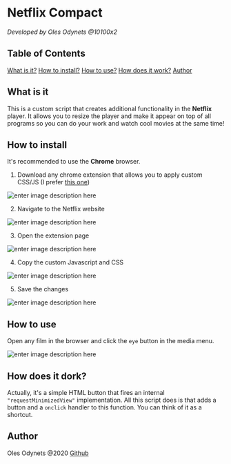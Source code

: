 
# Netflix Compact
*Developed by Oles Odynets @10100x2*

## Table of Contents
[What is it?](#user-content-what-is-it)
[How to install?](#user-content-how-to-install)
[How to use?](#user-content-how-to-use)
[How does it work?](#user-content-author)
[Author](#user-content-author)

## What is it
This is a custom script that creates additional functionality in the **Netflix** player. It allows you to resize the player and make it appear on top of all programs so you can do your work and watch cool movies at the same time!

## How to install
It's recommended to use the **Chrome** browser.
1. Download any chrome extension that allows you to apply custom CSS/JS (I prefer [this one](https://chrome.google.com/webstore/detail/user-javascript-and-css/nbhcbdghjpllgmfilhnhkllmkecfmpld?hl=en))

![enter image description here](http://i.piccy.info/i9/740a0c50d729420ca58ce6344bc2e6b3/1587400974/28345/1373973/Screenshot_from_2020_04_20_18_38_01.png)

2. Navigate to the Netflix website

![enter image description here](http://i.piccy.info/i9/a848c7ba7ea671dca2cbafc2aa5b0531/1587400968/36240/1373973/Screenshot_from_2020_04_20_18_38_55.png)

3. Open the extension page

![enter image description here](http://i.piccy.info/i9/559f827c3bf3cf0653573eac2e1f2fba/1587401089/10612/1373973/Screenshot_from_2020_04_20_18_41_19.png)

4. Copy the custom Javascript and CSS

![enter image description here](http://i.piccy.info/i9/52aa8cae51c334493ed5c8fde4dc554e/1587400963/162871/1373973/Screenshot_from_2020_04_20_18_39_11.png)

5. Save the changes 

![enter image description here](http://i.piccy.info/i9/ae067e3a22ac1376ea22921ae93ef1e1/1587400956/1901/1373973/Screenshot_from_2020_04_20_18_39_20.png)

## How to use
Open any film in the browser and click the `eye` button in the media menu.

![enter image description here](http://i.piccy.info/i9/0abdc7eca5066b8736ff9ed93ed3ed6e/1587401224/32738/1373973/Screenshot_from_2020_04_20_18_43_56.png)

## How does it dork?

Actually, it's a simple HTML button that fires an internal `"requestMinimizedView"` implementation. All this script does is that adds a button and a `onclick` handler to this function. You can think of it as a shortcut.

## Author
Oles Odynets @2020 [Github](https://github.com/olchyk98)
